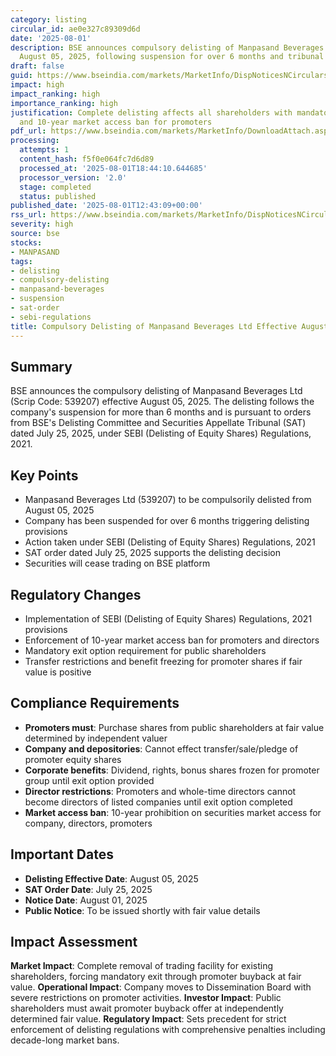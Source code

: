 ```yaml
---
category: listing
circular_id: ae0e327c89309d6d
date: '2025-08-01'
description: BSE announces compulsory delisting of Manpasand Beverages Ltd effective
  August 05, 2025, following suspension for over 6 months and tribunal order.
draft: false
guid: https://www.bseindia.com/markets/MarketInfo/DispNoticesNCirculars.aspx?Noticeid={E7F9A8F5-0359-4346-8814-79ADC9C2F0A1}&noticeno=20250801-41&dt=08/01/2025&icount=41&totcount=80&flag=0
impact: high
impact_ranking: high
importance_ranking: high
justification: Complete delisting affects all shareholders with mandatory exit option
  and 10-year market access ban for promoters
pdf_url: https://www.bseindia.com/markets/MarketInfo/DownloadAttach.aspx?id=20250801-41&attachedId=
processing:
  attempts: 1
  content_hash: f5f0e064fc7d6d89
  processed_at: '2025-08-01T18:44:10.644685'
  processor_version: '2.0'
  stage: completed
  status: published
published_date: '2025-08-01T12:43:09+00:00'
rss_url: https://www.bseindia.com/markets/MarketInfo/DispNoticesNCirculars.aspx?Noticeid={E7F9A8F5-0359-4346-8814-79ADC9C2F0A1}&noticeno=20250801-41&dt=08/01/2025&icount=41&totcount=80&flag=0
severity: high
source: bse
stocks:
- MANPASAND
tags:
- delisting
- compulsory-delisting
- manpasand-beverages
- suspension
- sat-order
- sebi-regulations
title: Compulsory Delisting of Manpasand Beverages Ltd Effective August 05, 2025
---
```


## Summary

BSE announces the compulsory delisting of Manpasand Beverages Ltd (Scrip Code: 539207) effective August 05, 2025. The delisting follows the company's suspension for more than 6 months and is pursuant to orders from BSE's Delisting Committee and Securities Appellate Tribunal (SAT) dated July 25, 2025, under SEBI (Delisting of Equity Shares) Regulations, 2021.

## Key Points

- Manpasand Beverages Ltd (539207) to be compulsorily delisted from August 05, 2025
- Company has been suspended for over 6 months triggering delisting provisions
- Action taken under SEBI (Delisting of Equity Shares) Regulations, 2021
- SAT order dated July 25, 2025 supports the delisting decision
- Securities will cease trading on BSE platform

## Regulatory Changes

- Implementation of SEBI (Delisting of Equity Shares) Regulations, 2021 provisions
- Enforcement of 10-year market access ban for promoters and directors
- Mandatory exit option requirement for public shareholders
- Transfer restrictions and benefit freezing for promoter shares if fair value is positive

## Compliance Requirements

- **Promoters must**: Purchase shares from public shareholders at fair value determined by independent valuer
- **Company and depositories**: Cannot effect transfer/sale/pledge of promoter equity shares
- **Corporate benefits**: Dividend, rights, bonus shares frozen for promoter group until exit option provided
- **Director restrictions**: Promoters and whole-time directors cannot become directors of listed companies until exit option completed
- **Market access ban**: 10-year prohibition on securities market access for company, directors, promoters

## Important Dates

- **Delisting Effective Date**: August 05, 2025
- **SAT Order Date**: July 25, 2025
- **Notice Date**: August 01, 2025
- **Public Notice**: To be issued shortly with fair value details

## Impact Assessment

**Market Impact**: Complete removal of trading facility for existing shareholders, forcing mandatory exit through promoter buyback at fair value. **Operational Impact**: Company moves to Dissemination Board with severe restrictions on promoter activities. **Investor Impact**: Public shareholders must await promoter buyback offer at independently determined fair value. **Regulatory Impact**: Sets precedent for strict enforcement of delisting regulations with comprehensive penalties including decade-long market bans.